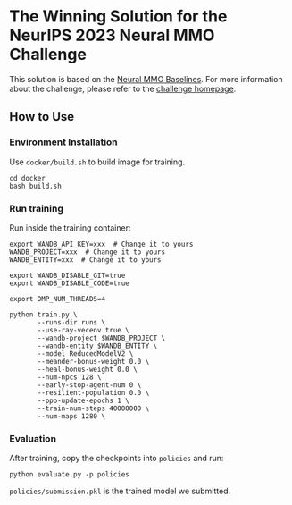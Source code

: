 # The Winning Solution for the NeurIPS 2023 Neural MMO Challenge

This solution is based on the [Neural MMO Baselines](https://github.com/NeuralMMO/baselines/tree/2.0?tab=readme-ov-file). For more information about the challenge, please refer to the [challenge homepage](https://www.aicrowd.com/challenges/neurips-2023-the-neural-mmo-challenge).

## How to Use

### Environment Installation
Use `docker/build.sh` to build image for training.
```shell
cd docker
bash build.sh
```

### Run training
Run inside the training container:
```shell
export WANDB_API_KEY=xxx  # Change it to yours
WANDB_PROJECT=xxx  # Change it to yours
WANDB_ENTITY=xxx  # Change it to yours

export WANDB_DISABLE_GIT=true
export WANDB_DISABLE_CODE=true

export OMP_NUM_THREADS=4

python train.py \
       --runs-dir runs \
       --use-ray-vecenv true \
       --wandb-project $WANDB_PROJECT \
       --wandb-entity $WANDB_ENTITY \
       --model ReducedModelV2 \
       --meander-bonus-weight 0.0 \
       --heal-bonus-weight 0.0 \
       --num-npcs 128 \
       --early-stop-agent-num 0 \
       --resilient-population 0.0 \
       --ppo-update-epochs 1 \
       --train-num-steps 40000000 \
       --num-maps 1280 \
```

### Evaluation

After training, copy the checkpoints into `policies` and run:
```shell
python evaluate.py -p policies
```
`policies/submission.pkl` is the trained model we submitted.
